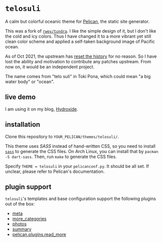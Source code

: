 # `telosuli`

A calm but colorful oceanic theme for [Pelican](https://getpelican.com), the static site generator.

This was a fork of [`rwev/tundra`](https://gitlab.com/rwev/tundra). I like the simple design of it, but I don't like the cold and icy colors. Thus I have changed it to a more vibrant yet still clean color scheme and applied a self-taken background image of Pacific ocean.

As of Oct 2021, the upstream has [reset the history](https://gitlab.com/rwev/tundra/-/commit/c38f140527abd5dc6dc36d935a58a5ece5669cab) for no reason. So I have lost the ability and motivation to contribute any patches upstream. From now on, it would be an independent project.

The name comes from "telo suli" in Toki Pona, which could mean "a big water body" or "ocean".

## live demo
I am using it on my blog, [Hydroxide](https://blog.oldherl.one/).

## installation

Clone this repository to `YOUR_PELICAN/themes/telosuli/`.

This theme uses *SASS* instead of hand-written CSS, so you need to install [`sass`](https://sass-lang.com/) to generate the CSS files.
On Arch Linux, you can install that by `pacman -S dart-sass`. Then, run `make` to generate the CSS files.

Specify `THEME = telosuli` in your `pelicanconf.py`. It should be all set. If unclear, please refer to Pelican's documentation.
 
## plugin support

`telosuli`'s templates and base configuration support the following plugins out of the box:

- [meta](https://github.com/getpelican/pelican-plugins/tree/master/meta)
- [more_categories](https://github.com/getpelican/pelican-plugins/tree/master/more_categories)
- [photos](https://github.com/getpelican/pelican-plugins/tree/master/photos)
- [summary](https://github.com/getpelican/pelican-plugins/tree/master/summary)
- [pelican.plugins.read_more](https://github.com/pelican-plugins/read-more)
